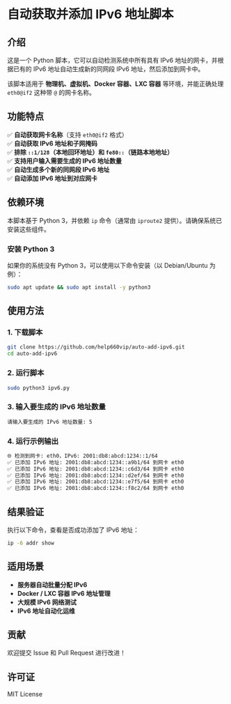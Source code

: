 # 自动获取并添加 IPv6 地址脚本

## 介绍
这是一个 Python 脚本，它可以自动检测系统中所有具有 IPv6 地址的网卡，并根据已有的 IPv6 地址自动生成新的同网段 IPv6 地址，然后添加到网卡中。

该脚本适用于 **物理机、虚拟机、Docker 容器、LXC 容器** 等环境，并能正确处理 `eth0@if2` 这种带 `@` 的网卡名称。

## 功能特点
✅ **自动获取网卡名称**（支持 `eth0@if2` 格式）  
✅ **自动获取 IPv6 地址和子网掩码**  
✅ **排除 `::1/128`（本地回环地址）和 `fe80::`（链路本地地址）**  
✅ **支持用户输入需要生成的 IPv6 地址数量**  
✅ **自动生成多个新的同网段 IPv6 地址**  
✅ **自动添加 IPv6 地址到对应网卡**  

## 依赖环境
本脚本基于 Python 3，并依赖 `ip` 命令（通常由 `iproute2` 提供）。请确保系统已安装这些组件。

### **安装 Python 3**
如果你的系统没有 Python 3，可以使用以下命令安装（以 Debian/Ubuntu 为例）：
```sh
sudo apt update && sudo apt install -y python3
```

## 使用方法
### 1. 下载脚本
```sh
git clone https://github.com/help660vip/auto-add-ipv6.git
cd auto-add-ipv6
```

### 2. 运行脚本
```sh
sudo python3 ipv6.py
```

### 3. 输入要生成的 IPv6 地址数量
```sh
请输入要生成的 IPv6 地址数量: 5
```

### 4. 运行示例输出
```sh
🌐 检测到网卡: eth0，IPv6: 2001:db8:abcd:1234::1/64
✅ 已添加 IPv6 地址: 2001:db8:abcd:1234::a9b1/64 到网卡 eth0
✅ 已添加 IPv6 地址: 2001:db8:abcd:1234::c6d3/64 到网卡 eth0
✅ 已添加 IPv6 地址: 2001:db8:abcd:1234::d2ef/64 到网卡 eth0
✅ 已添加 IPv6 地址: 2001:db8:abcd:1234::e7f5/64 到网卡 eth0
✅ 已添加 IPv6 地址: 2001:db8:abcd:1234::f8c2/64 到网卡 eth0
```

## 结果验证
执行以下命令，查看是否成功添加了 IPv6 地址：
```sh
ip -6 addr show
```

## 适用场景
- **服务器自动批量分配 IPv6**
- **Docker / LXC 容器 IPv6 地址管理**
- **大规模 IPv6 网络测试**
- **IPv6 地址自动化运维**

## 贡献
欢迎提交 Issue 和 Pull Request 进行改进！

## 许可证
MIT License

